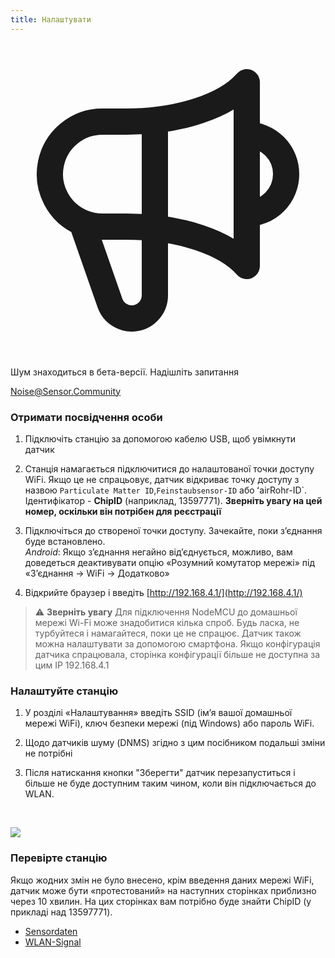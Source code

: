 ```yaml
---
title: Налаштувати
---
```


  <div class="max-w-screen-xl mx-auto pb-5">
      <div class="p-2 rounded-lg bg-indigo-100 shadow-lg sm:p-3">
      <div class="flex items-center">
            <span class="p-2 rounded-lg bg-indigo-500">
              <svg class="h-8 w-8 text-white" fill="none" viewBox="0 0 24 24" stroke="currentColor">
                <path stroke-linecap="round" stroke-linejoin="round" stroke-width="2" d="M11 5.882V19.24a1.76 1.76 0 01-3.417.592l-2.147-6.15M18 13a3 3 0 100-6M5.436 13.683A4.001 4.001 0 017 6h1.832c4.1 0 7.625-1.234 9.168-3v14c-1.543-1.766-5.067-3-9.168-3H7a3.988 3.988 0 01-1.564-.317z" />
              </svg>
            </span>
        <div class="flex flex-wrap">
          <div class="flex-wrap flex">
            <p class="pt-1 text-indigo-700 font-medium">
                Шум знаходиться в бета-версії. Надішліть запитання</p>
          <a href="mailto:Noise@Sensor.Community" class="ml-1 font-medium underline text-white hover:text-yellow-600">
                  Noise@Sensor.Community</a>
          </div>
           </div>
      </div>
    </div>
  </div>
    
### Отримати посвідчення особи
1. Підключіть станцію за допомогою кабелю USB, щоб увімкнути датчик

2. Станція намагається підключитися до налаштованої точки доступу WiFi. Якщо це не спрацьовує, датчик відкриває точку доступу з назвою `Particulate Matter ID`,`Feinstaubsensor-ID` або ʻairRohr-ID`. Ідентифікатор - **ChipID** (наприклад, 13597771). **Зверніть увагу на цей номер, оскільки він потрібен для реєстрації**

3. Підключіться до створеної точки доступу. Зачекайте, поки з’єднання буде встановлено. <br> *Android*: Якщо з’єднання негайно від’єднується, можливо, вам доведеться деактивувати опцію «Розумний комутатор мережі» під «З’єднання -> WiFi -> Додатково»

4. Відкрийте браузер і введіть [http://192.168.4.1/](http://192.168.4.1/)

> ⚠️ **Зверніть увагу** Для підключення NodeMCU до домашньої мережі Wi-Fi може знадобитися кілька спроб. Будь ласка, не турбуйтеся і намагайтеся, поки це не спрацює. Датчик також можна налаштувати за допомогою смартфона. Якщо конфігурація датчика спрацювала, сторінка конфігурації більше не доступна за цим IP 192.168.4.1

### Налаштуйте станцію
1. У розділі «Налаштування» введіть SSID (ім’я вашої домашньої мережі WiFi), ключ безпеки мережі (під Windows) або пароль WiFi.

2. Щодо датчиків шуму (DNMS) згідно з цим посібником подальші зміни не потрібні

3. Після натискання кнопки "Зберегти" датчик перезапуститься і більше не буде доступним таким чином, коли він підключається до WLAN.

<br>

![](docs/airrohr_config_initial.jpg)
<br>

### Перевірте станцію
Якщо жодних змін не було внесено, крім введення даних мережі WiFi, датчик може бути «протестований» на наступних сторінках приблизно через 10 хвилин. На цих сторінках вам потрібно буде знайти ChipID (у прикладі над 13597771).


 * [Sensordaten](www.madavi.de/sensor/graph.php) 
 * [WLAN-Signal](www.madavi.de/sensor/signal.php) 
        


 
